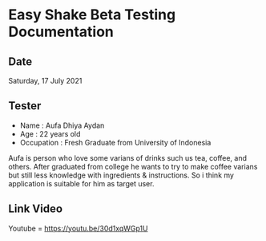 # Easy Shake Beta Testing Documentation

## Date

Saturday, 17 July 2021

## Tester

- Name : Aufa Dhiya Aydan
- Age : 22 years old
- Occupation : Fresh Graduate from University of Indonesia

Aufa is person who love some varians of drinks such us tea, coffee, and others. After graduated from college he wants to try to make coffee varians but still less knowledge with ingredients & instructions. So i think my application is suitable for him as target user.

## Link Video

Youtube = https://youtu.be/30d1xqWGp1U
